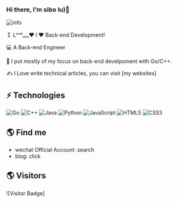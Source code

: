 ### Hi there, I’m sibo lu)👋 
![info](https://github-readme-stats.vercel.app/api?username=BigDayDream&show_icons=true&count_private=true&hide=prs&theme=default_repocard)

Ｉ Lᵒᵛᵉᵧₒᵤ❤ 
I ❤️ Back-end Development!

:computer: A Back-end Engineer

:vulcan_salute: I put mostly of my focus on back-end develpoment with Go/C++.

:writing_hand: I Love write technical articles, you can visit [my websites]

## ⚡ Technologies

![Go](https://img.shields.io/badge/-go-%23E44D27?style=flat-square&logo=go&logoColor=ffffff)
![C++](https://img.shields.io/badge/-C++-00599C?style=flat-square&logo=c)
![Java](https://img.shields.io/badge/-java-E34A86?style=flat-square&logo=java)
![Python](https://img.shields.io/badge/-Python-black?style=flat-square&logo=Python)
![JavaScript](https://img.shields.io/badge/-JavaScript-black?style=flat-square&logo=javascript)
![HTML5](https://img.shields.io/badge/-HTML5-E34F26?style=flat-square&logo=html5&logoColor=white)
![CSS3](https://img.shields.io/badge/-CSS3-1572B6?style=flat-square&logo=css3)


## 🌎 Find me
- wechat Official Account: search 
- blog: click 

## 🌎 Visitors
![Visitor Badge]
